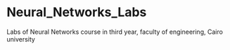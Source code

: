 # Neural_Networks_Labs

Labs of Neural Networks course in third year, faculty of engineering, Cairo university
